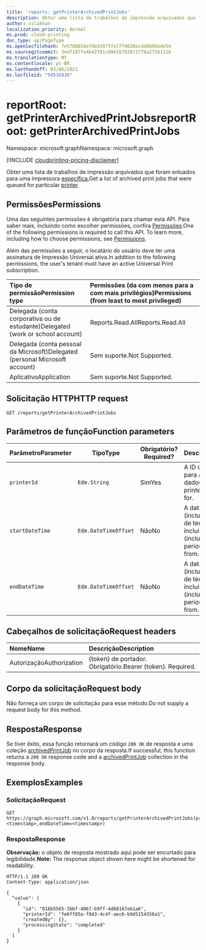 ```yaml
---
title: 'reports: getPrinterArchivedPrintJobs'
description: Obter uma lista de trabalhos de impressão arquivados que foram enluados para uma impressora específica.
author: nilakhan
localization_priority: Normal
ms.prod: cloud-printing
doc_type: apiPageType
ms.openlocfilehash: 7e5788016efded3975fe77f4028ecd48b6bbde54
ms.sourcegitcommit: 3edf187fe4b42f81c09610782671776a27161126
ms.translationtype: MT
ms.contentlocale: pt-BR
ms.lasthandoff: 03/06/2021
ms.locfileid: "50516936"
---
```

# <a name="reportroot-getprinterarchivedprintjobs"></a><span data-ttu-id="d8e1e-103">reportRoot: getPrinterArchivedPrintJobs</span><span class="sxs-lookup"><span data-stu-id="d8e1e-103">reportRoot: getPrinterArchivedPrintJobs</span></span>
<span data-ttu-id="d8e1e-104">Namespace: microsoft.graph</span><span class="sxs-lookup"><span data-stu-id="d8e1e-104">Namespace: microsoft.graph</span></span>

[!INCLUDE [cloudprinting-pricing-disclaimer](../../includes/cloudprinting-pricing-disclaimer.md)]

<span data-ttu-id="d8e1e-105">Obter uma lista de trabalhos de impressão arquivados que foram enluados para uma impressora [específica.](../resources/printer.md)</span><span class="sxs-lookup"><span data-stu-id="d8e1e-105">Get a list of archived print jobs that were queued for particular [printer](../resources/printer.md).</span></span>

## <a name="permissions"></a><span data-ttu-id="d8e1e-106">Permissões</span><span class="sxs-lookup"><span data-stu-id="d8e1e-106">Permissions</span></span>
<span data-ttu-id="d8e1e-p101">Uma das seguintes permissões é obrigatória para chamar esta API. Para saber mais, incluindo como escolher permissões, confira [Permissões](/graph/permissions-reference).</span><span class="sxs-lookup"><span data-stu-id="d8e1e-p101">One of the following permissions is required to call this API. To learn more, including how to choose permissions, see [Permissions](/graph/permissions-reference).</span></span>

<span data-ttu-id="d8e1e-109">Além das permissões a seguir, o locatário do usuário deve ter uma assinatura de Impressão Universal ativa.</span><span class="sxs-lookup"><span data-stu-id="d8e1e-109">In addition to the following permissions, the user's tenant must have an active Universal Print subscription.</span></span>

|<span data-ttu-id="d8e1e-110">Tipo de permissão</span><span class="sxs-lookup"><span data-stu-id="d8e1e-110">Permission type</span></span> | <span data-ttu-id="d8e1e-111">Permissões (da com menos para a com mais privilégios)</span><span class="sxs-lookup"><span data-stu-id="d8e1e-111">Permissions (from least to most privileged)</span></span> |
|:---------------|:--------------------------------------------|
|<span data-ttu-id="d8e1e-112">Delegada (conta corporativa ou de estudante)</span><span class="sxs-lookup"><span data-stu-id="d8e1e-112">Delegated (work or school account)</span></span>| <span data-ttu-id="d8e1e-113">Reports.Read.All</span><span class="sxs-lookup"><span data-stu-id="d8e1e-113">Reports.Read.All</span></span> |
|<span data-ttu-id="d8e1e-114">Delegada (conta pessoal da Microsoft)</span><span class="sxs-lookup"><span data-stu-id="d8e1e-114">Delegated (personal Microsoft account)</span></span>|<span data-ttu-id="d8e1e-115">Sem suporte.</span><span class="sxs-lookup"><span data-stu-id="d8e1e-115">Not Supported.</span></span>|
|<span data-ttu-id="d8e1e-116">Aplicativo</span><span class="sxs-lookup"><span data-stu-id="d8e1e-116">Application</span></span>|<span data-ttu-id="d8e1e-117">Sem suporte.</span><span class="sxs-lookup"><span data-stu-id="d8e1e-117">Not Supported.</span></span>|

## <a name="http-request"></a><span data-ttu-id="d8e1e-118">Solicitação HTTP</span><span class="sxs-lookup"><span data-stu-id="d8e1e-118">HTTP request</span></span>

<!-- {
  "blockType": "ignored"
}
-->
``` http
GET /reports/getPrinterArchivedPrintJobs
```

## <a name="function-parameters"></a><span data-ttu-id="d8e1e-119">Parâmetros de função</span><span class="sxs-lookup"><span data-stu-id="d8e1e-119">Function parameters</span></span>

| <span data-ttu-id="d8e1e-120">Parâmetro</span><span class="sxs-lookup"><span data-stu-id="d8e1e-120">Parameter</span></span>     | <span data-ttu-id="d8e1e-121">Tipo</span><span class="sxs-lookup"><span data-stu-id="d8e1e-121">Type</span></span>                 | <span data-ttu-id="d8e1e-122">Obrigatório?</span><span class="sxs-lookup"><span data-stu-id="d8e1e-122">Required?</span></span> | <span data-ttu-id="d8e1e-123">Descrição</span><span class="sxs-lookup"><span data-stu-id="d8e1e-123">Description</span></span>                                                          |
|---------------|----------------------|-----------|----------------------------------------------------------------------|
| `printerId`   | `Edm.String`         | <span data-ttu-id="d8e1e-124">Sim</span><span class="sxs-lookup"><span data-stu-id="d8e1e-124">Yes</span></span>       | <span data-ttu-id="d8e1e-125">A ID da impressora para a que retornar dados.</span><span class="sxs-lookup"><span data-stu-id="d8e1e-125">The ID of the printer to return data for.</span></span>                            |
| `startDateTime` | `Edm.DateTimeOffset` | <span data-ttu-id="d8e1e-126">Não</span><span class="sxs-lookup"><span data-stu-id="d8e1e-126">No</span></span>        | <span data-ttu-id="d8e1e-127">A data de início (inclusive) do período de tempo a ser incluído.</span><span class="sxs-lookup"><span data-stu-id="d8e1e-127">The start date (inclusive) for the time period to include data from.</span></span> |
| `endDateTime`   | `Edm.DateTimeOffset` | <span data-ttu-id="d8e1e-128">Não</span><span class="sxs-lookup"><span data-stu-id="d8e1e-128">No</span></span>        | <span data-ttu-id="d8e1e-129">A data de término (inclusive) do período de tempo a ser incluído.</span><span class="sxs-lookup"><span data-stu-id="d8e1e-129">The end date (inclusive) for the time period to include data from.</span></span>   |

## <a name="request-headers"></a><span data-ttu-id="d8e1e-130">Cabeçalhos de solicitação</span><span class="sxs-lookup"><span data-stu-id="d8e1e-130">Request headers</span></span>
|<span data-ttu-id="d8e1e-131">Nome</span><span class="sxs-lookup"><span data-stu-id="d8e1e-131">Name</span></span>|<span data-ttu-id="d8e1e-132">Descrição</span><span class="sxs-lookup"><span data-stu-id="d8e1e-132">Description</span></span>|
|:---|:---|
|<span data-ttu-id="d8e1e-133">Autorização</span><span class="sxs-lookup"><span data-stu-id="d8e1e-133">Authorization</span></span>|<span data-ttu-id="d8e1e-p102">{token} de portador. Obrigatório.</span><span class="sxs-lookup"><span data-stu-id="d8e1e-p102">Bearer {token}. Required.</span></span>|

## <a name="request-body"></a><span data-ttu-id="d8e1e-136">Corpo da solicitação</span><span class="sxs-lookup"><span data-stu-id="d8e1e-136">Request body</span></span>
<span data-ttu-id="d8e1e-137">Não forneça um corpo de solicitação para esse método.</span><span class="sxs-lookup"><span data-stu-id="d8e1e-137">Do not supply a request body for this method.</span></span>

## <a name="response"></a><span data-ttu-id="d8e1e-138">Resposta</span><span class="sxs-lookup"><span data-stu-id="d8e1e-138">Response</span></span>

<span data-ttu-id="d8e1e-139">Se tiver êxito, essa função retornará um código `200 OK` de resposta e uma coleção [archivedPrintJob](../resources/archivedprintjob.md) no corpo da resposta.</span><span class="sxs-lookup"><span data-stu-id="d8e1e-139">If successful, this function returns a `200 OK` response code and a [archivedPrintJob](../resources/archivedprintjob.md) collection in the response body.</span></span>

## <a name="examples"></a><span data-ttu-id="d8e1e-140">Exemplos</span><span class="sxs-lookup"><span data-stu-id="d8e1e-140">Examples</span></span>

### <a name="request"></a><span data-ttu-id="d8e1e-141">Solicitação</span><span class="sxs-lookup"><span data-stu-id="d8e1e-141">Request</span></span>
<!-- {
  "blockType": "request",
  "name": "reportroot_getprinterarchivedprintjobs"
}
-->
``` http
GET https://graph.microsoft.com/v1.0/reports/getPrinterArchivedPrintJobs(printerId='{id}',startDateTime=<timestamp>,endDateTime=<timestamp>)
```


### <a name="response"></a><span data-ttu-id="d8e1e-142">Resposta</span><span class="sxs-lookup"><span data-stu-id="d8e1e-142">Response</span></span>
<span data-ttu-id="d8e1e-143">**Observação:** o objeto de resposta mostrado aqui pode ser encurtado para legibilidade.</span><span class="sxs-lookup"><span data-stu-id="d8e1e-143">**Note:** The response object shown here might be shortened for readability.</span></span>
<!-- {
  "blockType": "response",
  "truncated": true,
  "@odata.type": "Collection(microsoft.graph.archivedPrintJob)"
}
-->
``` http
HTTP/1.1 200 OK
Content-Type: application/json

{
  "value": [
    {
      "id": "016b5565-3bbf-4067-b9ff-4d68167eb1a6",
      "printerId": "fe6ff85a-f0d3-4c4f-aec6-b9d5154356a1",
      "createdBy": {},
      "processingState": "completed"
    }
  ]
}
```

